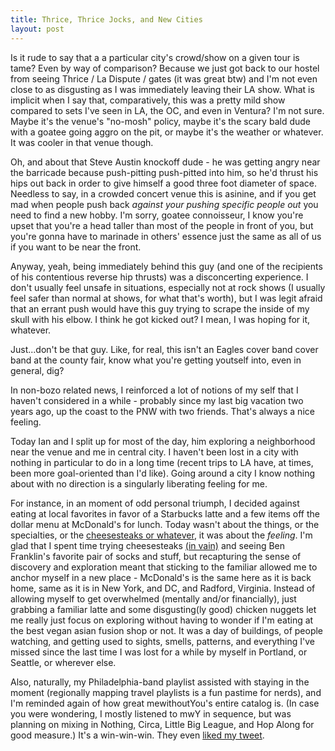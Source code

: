 ```yaml
---
title: Thrice, Thrice Jocks, and New Cities
layout: post
---
```


Is it rude to say that a a particular city's crowd/show on a given tour is tame? Even by way of comparison? Because we just got back to our hostel from seeing Thrice / La Dispute / gates (it was great btw) and I'm not even close to as disgusting as I was immediately leaving their LA show. What is implicit when I say that, comparatively, this was a pretty mild show compared to sets I've seen in LA, the OC, and even in Ventura? I'm not sure. Maybe it's the venue's "no-mosh" policy, maybe it's the scary bald dude with a goatee going aggro on the pit, or maybe it's the weather or whatever. It was cooler in that venue though.

Oh, and about that Steve Austin knockoff dude - he was getting angry near the barricade because push-pitting push-pitted into him, so he'd thrust his hips out back in order to give himself a good three foot diameter of space. Needless to say, in a crowded concert venue this is asinine, and if you get mad when people push back _against your pushing specific people out_ you need to find a new hobby. I'm sorry, goatee connoisseur, I know you're upset that you're a head taller than most of the people in front of you, but you're gonna have to marinade in others' essence just the same as all of us if you want to be near the front.

Anyway, yeah, being immediately behind this guy (and one of the recipients of his contentious reverse hip thrusts) was a disconcerting experience. I don't usually feel unsafe in situations, especially not at rock shows (I usually feel safer than normal at shows, for what that's worth), but I was legit afraid that an errant push would have this guy trying to scrape the inside of my skull with his elbow. I think he got kicked out? I mean, I was hoping for it, whatever.

Just...don't be that guy. Like, for real, this isn't an Eagles cover band cover band at the county fair, know what you're getting youtself into, even in general, dig?

In non-bozo related news, I reinforced a lot of notions of my self that I haven't considered in a while - probably since my last big vacation two years ago, up the coast to the PNW with two friends. That's always a nice feeling.

Today Ian and I split up for most of the day, him exploring a neighborhood near the venue and me in central city. I haven't been lost in a city with nothing in particular to do in a long time (recent trips to LA have, at times, been more goal-oriented than I'd like). Going around a city I know nothing about with no direction is a singularly liberating feeling for me.

For instance, in an moment of odd personal triumph, I decided against eating at local favorites in favor of a Starbucks latte and a few items off the dollar menu at McDonald's for lunch. Today wasn't about the things, or the specialties, or the [cheesesteaks or whatever][1], it was about the _feeling_. I'm glad that I spent time trying cheesesteaks [(in vain)][1] and seeing Ben Franklin's favorite pair of socks and stuff, but recapturing the sense of discovery and exploration meant that sticking to the familiar allowed me to anchor myself in a new place - McDonald's is the same here as it is back home, same as it is in New York, and DC, and Radford, Virginia. Instead of allowing myself to get overwhelmed (mentally and/or financially), just grabbing a familiar latte and some disgusting(ly good) chicken nuggets let me really just focus on exploring without having to wonder if I'm eating at the best vegan asian fusion shop or not. It was a day of buildings, of people watching, and getting used to sights, smells, patterns, and everything I've missed since the last time I was lost for a while by myself in Portland, or Seattle, or wherever else.

Also, naturally, my Philadelphia-band playlist assisted with staying in the moment (regionally mapping travel playlists is a fun pastime for nerds), and I'm reminded again of how great mewithoutYou's entire catalog is. (In case you were wondering, I mostly listened to mwY in sequence, but was planning on mixing in Nothing, Circa, Little Big League, and Hop Along for good measure.) It's a win-win-win. They even [liked my tweet][2].

[1]: https://twitter.com/andrewjventura/status/743633629805412352
[2]: https://twitter.com/andrewjventura/status/743844297196339200